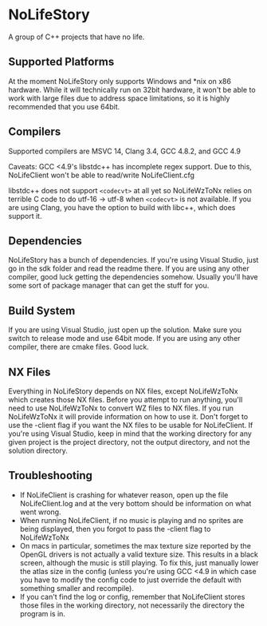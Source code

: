 # NoLifeStory

A group of C++ projects that have no life.

## Supported Platforms

At the moment NoLifeStory only supports Windows and *nix on x86 hardware.
While it will technically run on 32bit hardware, it won't be able to work with large files due to address space limitations, so it is highly recommended that you use 64bit.

## Compilers

Supported compilers are MSVC 14, Clang 3.4, GCC 4.8.2, and GCC 4.9

Caveats:
GCC <4.9's libstdc++ has incomplete regex support.
Due to this, NoLifeClient won't be able to read/write NoLifeClient.cfg

libstdc++ does not support `<codecvt>` at all yet so NoLifeWzToNx relies on terrible C code to do utf-16 -> utf-8 when `<codecvt>` is not available.
If you are using Clang, you have the option to build with libc++, which does support it.

## Dependencies

NoLifeStory has a bunch of dependencies.
If you're using Visual Studio, just go in the sdk folder and read the readme there.
If you are using any other compiler, good luck getting the dependencies somehow. Usually you'll have some sort of package manager that can get the stuff for you.

## Build System

If you are using Visual Studio, just open up the solution.
Make sure you switch to release mode and use 64bit mode.
If you are using any other compiler, there are cmake files.
Good luck.

## NX Files

Everything in NoLifeStory depends on NX files, except NoLifeWzToNx which creates those NX files.
Before you attempt to run anything, you'll need to use NoLifeWzToNx to convert WZ files to NX files.
If you run NoLifeWzToNx it will provide information on how to use it.
Don't forget to use the -client flag if you want the NX files to be usable for NoLifeClient.
If you're using Visual Studio, keep in mind that the working directory for any given project is the project directory, not the output directory, and not the solution directory.

## Troubleshooting

* If NoLifeClient is crashing for whatever reason, open up the file NoLifeClient.log and at the very bottom should be information on what went wrong.
* When running NoLifeClient, if no music is playing and no sprites are being displayed, then you forgot to pass the -client flag to NoLifeWzToNx
* On macs in particular, sometimes the max texture size reported by the OpenGL drivers is not actually a valid texture size. This results in a black screen, although the music is still playing. To fix this, just manually lower the atlas size in the config (unless you're using GCC <4.9 in which case you have to modify the config code to just override the default with something smaller and recompile).
* If you can't find the log or config, remember that NoLifeClient stores those files in the working directory, not necessarily the directory the program is in.
